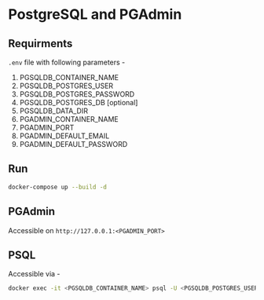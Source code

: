 # PostgreSQL and PGAdmin

## Requirments
`.env` file with following parameters -
1. PGSQLDB_CONTAINER_NAME
2. PGSQLDB_POSTGRES_USER
3. PGSQLDB_POSTGRES_PASSWORD
4. PGSQLDB_POSTGRES_DB [optional]
5. PGSQLDB_DATA_DIR
6. PGADMIN_CONTAINER_NAME
7. PGADMIN_PORT
8. PGADMIN_DEFAULT_EMAIL
9. PGADMIN_DEFAULT_PASSWORD

## Run
```bash
docker-compose up --build -d
```

## PGAdmin
Accessible on `http://127.0.0.1:<PGADMIN_PORT>`

## PSQL
Accessible via -
```bash
docker exec -it <PGSQLDB_CONTAINER_NAME> psql -U <PGSQLDB_POSTGRES_USER>
```